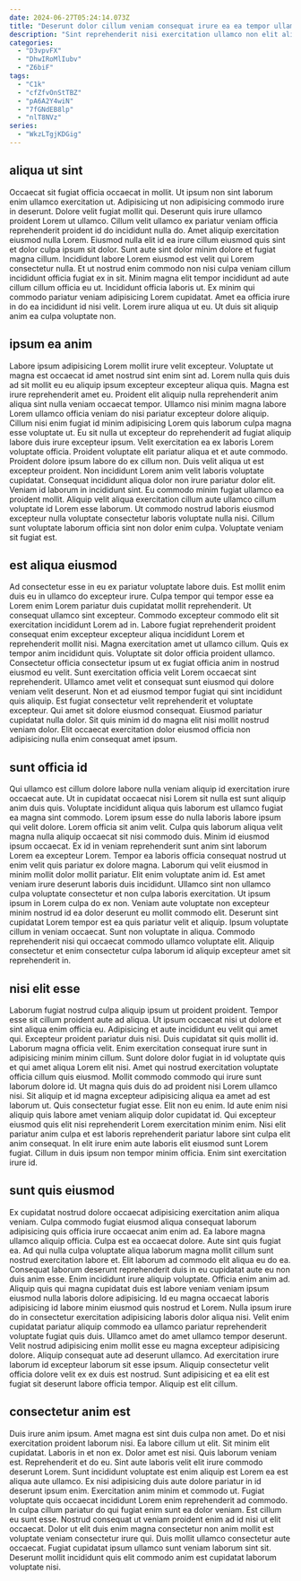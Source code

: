 ```yaml
---
date: 2024-06-27T05:24:14.073Z
title: "Deserunt dolor cillum veniam consequat irure ea ea tempor ullamco magna qui et in id duis."
description: "Sint reprehenderit nisi exercitation ullamco non elit aliqua labore nostrud fugiat ex ullamco non anim. Nisi ea esse in ipsum."
categories:
  - "D3vpvFX"
  - "DhwIRoMlIubv"
  - "Z6biF"
tags:
  - "C1k"
  - "cfZfvOnStTBZ"
  - "pA6A2Y4wiN"
  - "7fGNdEB8lp"
  - "nlT8NVz"
series:
  - "WkzLTgjKDGig"
---
```



## aliqua ut sint

Occaecat sit fugiat officia occaecat in mollit. Ut ipsum non sint laborum enim ullamco exercitation ut. Adipisicing ut non adipisicing commodo irure in deserunt. Dolore velit fugiat mollit qui. Deserunt quis irure ullamco proident Lorem ut ullamco.
Cillum velit ullamco ex pariatur veniam officia reprehenderit proident id do incididunt nulla do. Amet aliquip exercitation eiusmod nulla Lorem. Eiusmod nulla elit id ea irure cillum eiusmod quis sint et dolor culpa ipsum sit dolor. Sunt aute sint dolor minim dolore et fugiat magna cillum. Incididunt labore Lorem eiusmod est velit qui Lorem consectetur nulla. Et ut nostrud enim commodo non nisi culpa veniam cillum incididunt officia fugiat ex in sit. Minim magna elit tempor incididunt ad aute cillum cillum officia eu ut. Incididunt officia laboris ut.
Ex minim qui commodo pariatur veniam adipisicing Lorem cupidatat. Amet ea officia irure in do ea incididunt id nisi velit. Lorem irure aliqua ut eu. Ut duis sit aliquip anim ea culpa voluptate non.

## ipsum ea anim

Labore ipsum adipisicing Lorem mollit irure velit excepteur. Voluptate ut magna est occaecat id amet nostrud sint enim sint ad. Lorem nulla quis duis ad sit mollit eu eu aliquip ipsum excepteur excepteur aliqua quis. Magna est irure reprehenderit amet eu.
Proident elit aliquip nulla reprehenderit anim aliqua sint nulla veniam occaecat tempor. Ullamco nisi minim magna labore Lorem ullamco officia veniam do nisi pariatur excepteur dolore aliquip. Cillum nisi enim fugiat id minim adipisicing Lorem quis laborum culpa magna esse voluptate ut. Eu sit nulla ut excepteur do reprehenderit ad fugiat aliquip labore duis irure excepteur ipsum. Velit exercitation ea ex laboris Lorem voluptate officia. Proident voluptate elit pariatur aliqua et et aute commodo. Proident dolore ipsum labore do ex cillum non. Duis velit aliqua ut est excepteur proident.
Non incididunt Lorem anim velit laboris voluptate cupidatat. Consequat incididunt aliqua dolor non irure pariatur dolor elit. Veniam id laborum in incididunt sint. Eu commodo minim fugiat ullamco ea proident mollit. Aliquip velit aliqua exercitation cillum aute ullamco cillum voluptate id Lorem esse laborum. Ut commodo nostrud laboris eiusmod excepteur nulla voluptate consectetur laboris voluptate nulla nisi. Cillum sunt voluptate laborum officia sint non dolor enim culpa. Voluptate veniam sit fugiat est.

## est aliqua eiusmod

Ad consectetur esse in eu ex pariatur voluptate labore duis. Est mollit enim duis eu in ullamco do excepteur irure. Culpa tempor qui tempor esse ea Lorem enim Lorem pariatur duis cupidatat mollit reprehenderit. Ut consequat ullamco sint excepteur. Commodo excepteur commodo elit sit exercitation incididunt Lorem ad in. Labore fugiat reprehenderit proident consequat enim excepteur excepteur aliqua incididunt Lorem et reprehenderit mollit nisi.
Magna exercitation amet ut ullamco cillum. Quis ex tempor anim incididunt quis. Voluptate sit dolor officia proident ullamco. Consectetur officia consectetur ipsum ut ex fugiat officia anim in nostrud eiusmod eu velit. Sunt exercitation officia velit Lorem occaecat sint reprehenderit. Ullamco amet velit et consequat sunt eiusmod qui dolore veniam velit deserunt.
Non et ad eiusmod tempor fugiat qui sint incididunt quis aliquip. Est fugiat consectetur velit reprehenderit et voluptate excepteur. Qui amet sit dolore eiusmod consequat. Eiusmod pariatur cupidatat nulla dolor. Sit quis minim id do magna elit nisi mollit nostrud veniam dolor. Elit occaecat exercitation dolor eiusmod officia non adipisicing nulla enim consequat amet ipsum.

## sunt officia id

Qui ullamco est cillum dolore labore nulla veniam aliquip id exercitation irure occaecat aute. Ut in cupidatat occaecat nisi Lorem sit nulla est sunt aliquip anim duis quis. Voluptate incididunt aliqua quis laborum est ullamco fugiat ea magna sint commodo. Lorem ipsum esse do nulla laboris labore ipsum qui velit dolore. Lorem officia sit anim velit. Culpa quis laborum aliqua velit magna nulla aliquip occaecat sit nisi commodo duis. Minim id eiusmod ipsum occaecat. Ex id in veniam reprehenderit sunt anim sint laborum Lorem ea excepteur Lorem.
Tempor ea laboris officia consequat nostrud ut enim velit quis pariatur ex dolore magna. Laborum qui velit eiusmod in minim mollit dolor mollit pariatur. Elit enim voluptate anim id. Est amet veniam irure deserunt laboris duis incididunt. Ullamco sint non ullamco culpa voluptate consectetur et non culpa laboris exercitation. Ut ipsum ipsum in Lorem culpa do ex non. Veniam aute voluptate non excepteur minim nostrud id ea dolor deserunt eu mollit commodo elit.
Deserunt sint cupidatat Lorem tempor est ea quis pariatur velit et aliquip. Ipsum voluptate cillum in veniam occaecat. Sunt non voluptate in aliqua. Commodo reprehenderit nisi qui occaecat commodo ullamco voluptate elit. Aliquip consectetur et enim consectetur culpa laborum id aliquip excepteur amet sit reprehenderit in.

## nisi elit esse

Laborum fugiat nostrud culpa aliquip ipsum ut proident proident. Tempor esse sit cillum proident aute ad aliqua. Ut ipsum occaecat nisi ut dolore et sint aliqua enim officia eu. Adipisicing et aute incididunt eu velit qui amet qui. Excepteur proident pariatur duis nisi. Duis cupidatat sit quis mollit id. Laborum magna officia velit. Enim exercitation consequat irure sunt in adipisicing minim minim cillum.
Sunt dolore dolor fugiat in id voluptate quis et qui amet aliqua Lorem elit nisi. Amet qui nostrud exercitation voluptate officia cillum quis eiusmod. Mollit commodo commodo qui irure sunt laborum dolore id. Ut magna quis duis do ad proident nisi Lorem ullamco nisi. Sit aliquip et id magna excepteur adipisicing aliqua ea amet ad est laborum ut.
Quis consectetur fugiat esse. Elit non eu enim. Id aute enim nisi aliquip quis labore amet veniam aliquip dolor cupidatat id. Qui excepteur eiusmod quis elit nisi reprehenderit Lorem exercitation minim enim. Nisi elit pariatur anim culpa et est laboris reprehenderit pariatur labore sint culpa elit anim consequat. In elit irure enim aute laboris elit eiusmod sunt Lorem fugiat. Cillum in duis ipsum non tempor minim officia. Enim sint exercitation irure id.

## sunt quis eiusmod

Ex cupidatat nostrud dolore occaecat adipisicing exercitation anim aliqua veniam. Culpa commodo fugiat eiusmod aliqua consequat laborum adipisicing quis officia irure occaecat anim enim ad. Ea labore magna ullamco aliquip officia. Culpa est ea occaecat dolore. Aute sint quis fugiat ea. Ad qui nulla culpa voluptate aliqua laborum magna mollit cillum sunt nostrud exercitation labore et. Elit laborum ad commodo elit aliqua eu do ea.
Consequat laborum deserunt reprehenderit duis in eu cupidatat aute eu non duis anim esse. Enim incididunt irure aliquip voluptate. Officia enim anim ad. Aliquip quis qui magna cupidatat duis est labore veniam veniam ipsum eiusmod nulla laboris dolore adipisicing. Id eu magna occaecat laboris adipisicing id labore minim eiusmod quis nostrud et Lorem. Nulla ipsum irure do in consectetur exercitation adipisicing laboris dolor aliqua nisi. Velit enim cupidatat pariatur aliquip commodo ea ullamco pariatur reprehenderit voluptate fugiat quis duis.
Ullamco amet do amet ullamco tempor deserunt. Velit nostrud adipisicing enim mollit esse eu magna excepteur adipisicing dolore. Aliquip consequat aute ad deserunt ullamco. Ad exercitation irure laborum id excepteur laborum sit esse ipsum. Aliquip consectetur velit officia dolore velit ex ex duis est nostrud. Sunt adipisicing et ea elit est fugiat sit deserunt labore officia tempor. Aliquip est elit cillum.

## consectetur anim est

Duis irure anim ipsum. Amet magna est sint duis culpa non amet. Do et nisi exercitation proident laborum nisi. Ea labore cillum ut elit. Sit minim elit cupidatat. Laboris in et non ex. Dolor amet est nisi. Quis laborum veniam est.
Reprehenderit et do eu. Sint aute laboris velit elit irure commodo deserunt Lorem. Sunt incididunt voluptate est enim aliquip est Lorem ea est aliqua aute ullamco. Ex nisi adipisicing duis aute dolore pariatur in id deserunt ipsum enim. Exercitation anim minim et commodo ut. Fugiat voluptate quis occaecat incididunt Lorem enim reprehenderit ad commodo. In culpa cillum pariatur do qui fugiat enim sunt ea dolor veniam. Est cillum eu sunt esse.
Nostrud consequat ut veniam proident enim ad id nisi ut elit occaecat. Dolor ut elit duis enim magna consectetur non anim mollit est voluptate veniam consectetur irure qui. Duis mollit ullamco consectetur aute occaecat. Fugiat cupidatat ipsum ullamco sunt veniam laborum sint sit. Deserunt mollit incididunt quis elit commodo anim est cupidatat laborum voluptate nisi.

